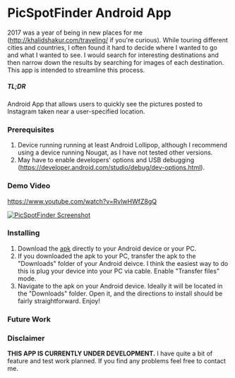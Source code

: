 # PicSpotFinder Android App

2017 was a year of being in new places for me (http://khalidshakur.com/traveling/ if you're curious). While touring different cities and countries, I often found it hard to decide where I wanted to go and what I wanted to see. I would search for interesting destinations and then narrow down the results by searching for images of each destination. This app is intended to streamline this process.

##### TL;DR 
Android App that allows users to quickly see the pictures posted to Instagram taken near a user-specified location.

### Prerequisites
1. Device running running at least Android Lollipop, although I recommend using a device running Nougat, as I have not tested other versions.
2. May have to enable developers' options and USB debugging (https://developer.android.com/studio/debug/dev-options.html).

### Demo Video
https://www.youtube.com/watch?v=RvlwHWfZ8gQ

[![PicSpotFinder Screenshot](http://khalidshakur.com/projects/picspotfinder_screenshot.PNG)](https://www.youtube.com/watch?v=RvlwHWfZ8gQ)


### Installing
1. Download the [apk]() directly to your Android device or your PC.
2. If you downloaded the apk to your PC, transfer the apk to the "Downloads" folder of your Android deivce. I think the easiest way to do this is plug your device into your PC via cable. Enable "Transfer files" mode.
3. Navigate to the apk on your Android device. Ideally it will be located in the "Downloads" folder. Open it, and the directions to install should be fairly straightforward. Enjoy!

### Future Work


### Disclaimer
**THIS APP IS CURRENTLY UNDER DEVELOPMENT.** I have quite a bit of feature and test work planned. If you find any problems feel free to contact me.
